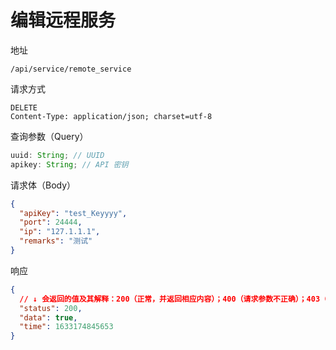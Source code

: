 # 编辑远程服务

地址

```
/api/service/remote_service
```

请求方式

```
DELETE
Content-Type: application/json; charset=utf-8
```

查询参数（Query）

```js
uuid: String; // UUID
apikey: String; // API 密钥
```

请求体（Body）

```json
{
  "apiKey": "test_Keyyyy",
  "port": 24444,
  "ip": "127.1.1.1",
  "remarks": "测试"
}
```

响应

```json
{
  // ↓ 会返回的值及其解释：200（正常，并返回相应内容）；400（请求参数不正确）；403（无权限）；500（服务器内部错误）
  "status": 200,
  "data": true,
  "time": 1633174845653
}
```

